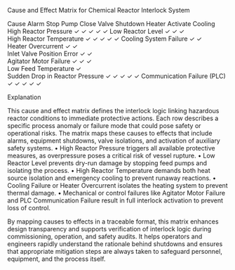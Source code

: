 Cause and Effect Matrix for Chemical Reactor Interlock System

Cause	Alarm	Stop Pump	Close Valve	Shutdown Heater	Activate Cooling
High Reactor Pressure	✓	✓	✓	✓	✓
Low Reactor Level	✓	✓	✓		
High Reactor Temperature	✓	✓	✓	✓	✓
Cooling System Failure	✓			✓	
Heater Overcurrent	✓			✓	
Inlet Valve Position Error	✓		✓		
Agitator Motor Failure	✓	✓		✓	
Low Feed Temperature	✓				
Sudden Drop in Reactor Pressure	✓	✓	✓	✓	✓
Communication Failure (PLC)	✓	✓	✓	✓	✓

Explanation

This cause and effect matrix defines the interlock logic linking hazardous reactor conditions to immediate protective actions. Each row describes a specific process anomaly or failure mode that could pose safety or operational risks. The matrix maps these causes to effects that include alarms, equipment shutdowns, valve isolations, and activation of auxiliary safety systems.
	•	High Reactor Pressure triggers all available protective measures, as overpressure poses a critical risk of vessel rupture.
	•	Low Reactor Level prevents dry-run damage by stopping feed pumps and isolating the process.
	•	High Reactor Temperature demands both heat source isolation and emergency cooling to prevent runaway reactions.
	•	Cooling Failure or Heater Overcurrent isolates the heating system to prevent thermal damage.
	•	Mechanical or control failures like Agitator Motor Failure and PLC Communication Failure result in full interlock activation to prevent loss of control.

By mapping causes to effects in a traceable format, this matrix enhances design transparency and supports verification of interlock logic during commissioning, operation, and safety audits. It helps operators and engineers rapidly understand the rationale behind shutdowns and ensures that appropriate mitigation steps are always taken to safeguard personnel, equipment, and the process itself.
